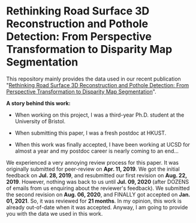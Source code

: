 # Rethinking Road Surface 3D Reconstruction and Pothole Detection: From Perspective Transformation to Disparity Map Segmentation

This repository mainly provides the data used in our recent publication "[Rethinking Road Surface 3D Reconstruction and Pothole Detection: From Perspective Transformation to Disparity Map Segmentation](https://arxiv.org/pdf/2012.10802.pdf)". 

**A story behind this work:**

- When working on this project, I was a third-year Ph.D. student at the University of Bristol. 

- When submitting this paper, I was a fresh postdoc at HKUST. 

- When this work was finally accepted, I have been working at UCSD for almost a year and my postdoc career is nearly coming to an end...

We experienced a very annoying review process for this paper. It was originally submitted for peer-review on **Apr. 11, 2019**. We got the initial feedback on **Jul. 28, 2019**, and resubmitted our first revision on **Aug. 22, 2019**. However, nothing was back to us until **Jul. 09, 2020** (after DOZENS of emails from us enquiring about the reviewer's feedback). We submitted the second revision on **Aug. 06, 2020**, and FINALLY got accepted on **Jan. 01, 2021**. So, it was reviewed for **21 months**. In my opinion, this work is already out-of-date when it was accepted. Anyway, I am going to provide you with the data we used in this work. 




